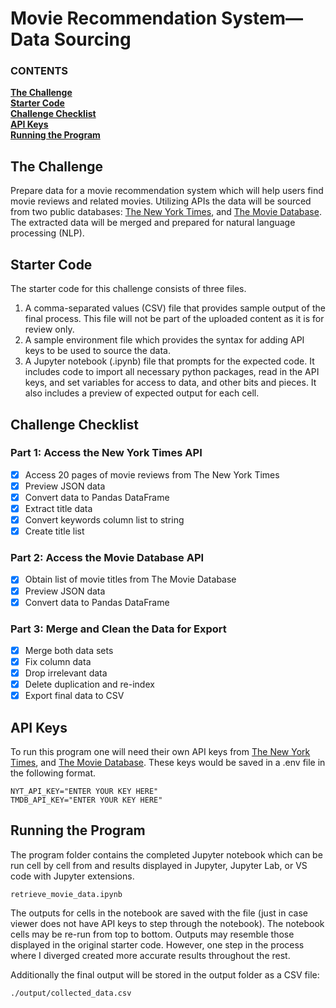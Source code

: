 # Movie Recommendation System—Data Sourcing

   ### CONTENTS
**[The Challenge](#the-challenge)**<br>
**[Starter Code](#starter-code)**<br>
**[Challenge Checklist](#challenge-checklist)**<br>
**[API Keys](#api-keys)**<br>
**[Running the Program](#running-the-program)**<br>

## The Challenge

Prepare data for a movie recommendation system which will help users find movie reviews and related movies. Utilizing APIs the data will be sourced from two public databases: [The New York Times](https://www.nytimes.com/), and [The Movie Database](https://www.themoviedb.org/). The extracted data will be merged and prepared for natural language processing (NLP).

## Starter Code

The starter code for this challenge consists of three files.  

1. A comma-separated values (CSV) file that provides sample output of the final process. This file will not be part of the uploaded content as it is for review only.
2. A sample environment file which provides the syntax for adding API keys to be used to source the data.
3. A Jupyter notebook (.ipynb) file that prompts for the expected code. It includes code to import all necessary python packages, read in the API keys, and set variables for access to data, and other bits and pieces. It also includes a preview of expected output for each cell.

## Challenge Checklist

### Part 1: Access the New York Times API

- [x] Access 20 pages of movie reviews from The New York Times
- [x] Preview JSON data
- [x] Convert data to Pandas DataFrame
- [x] Extract title data
- [x] Convert keywords column list to string
- [x] Create title list

### Part 2: Access the Movie Database API

- [x] Obtain list of movie titles from The Movie Database
- [x] Preview JSON data
- [x] Convert data to Pandas DataFrame

### Part 3: Merge and Clean the Data for Export

- [x] Merge both data sets
- [x] Fix column data
- [x] Drop irrelevant data
- [x] Delete duplication and re-index
- [x] Export final data to CSV

## API Keys

To run this program one will need their own API keys from [The New York Times](https://developer.nytimes.com/accounts/create), and [The Movie Database](https://www.themoviedb.org/signup). These keys would be saved in a .env file in the following format.

```
NYT_API_KEY="ENTER YOUR KEY HERE"
TMDB_API_KEY="ENTER YOUR KEY HERE"
```

## Running the Program

The program folder contains the completed Jupyter notebook which can be run cell by cell from and results displayed in Jupyter, Jupyter Lab, or VS code with Jupyter extensions.

```
retrieve_movie_data.ipynb
```

The outputs for cells in the notebook are saved with the file (just in case viewer does not have API keys to step through the notebook). The notebook cells may be re-run from top to bottom. Outputs may resemble those displayed in the original starter code. However, one step in the process where I diverged created more accurate results throughout the rest.

Additionally the final output will be stored in the output folder as a CSV file:

```
./output/collected_data.csv
```
